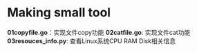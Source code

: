 # Making small tool
**01copyfile.go**：实现文件copy功能
**02catfile.go**: 实现文件cat功能
**03resouces_info.py**: 查看Linux系统CPU RAM Disk相关信息


